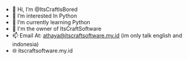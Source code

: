 - 👋 Hi, I’m @ItsCraftIsBored
- 👀 I’m interested In Python
- 🌱 I’m currently learning Python
- 🏢 I'm the owner of ItsCraftSoftware
- 📫 Email At: athaya@itscraftsoftware.my.id (im only talk english and indonesia)
- 🌐 itscraftsoftware.my.id
<!---
ItsCraftIsBored/ItsCraftIsBored is a ✨ special ✨ repository because its `README.md` (this file) appears on your GitHub profile.
You can click the Preview link to take a look at your changes.
--->
